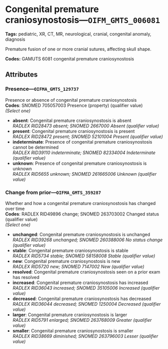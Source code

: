 # Congenital premature craniosynostosis—`OIFM_GMTS_006081`

**Tags:** pediatric, XR, CT, MR, neurological, cranial, congenital anomaly, diagnosis

Premature fusion of one or more cranial sutures, affecting skull shape.

**Codes:** GAMUTS 6081 congenital premature craniosynostosis

## Attributes

### Presence—`OIFMA_GMTS_129737`

Presence or absence of congenital premature craniosynostosis  
**Codes**: SNOMED 705057003 Presence (property) (qualifier value)  
*(Select one)*

- **absent**: Congenital premature craniosynostosis is absent  
_RADLEX RID28473 absent; SNOMED 2667000 Absent (qualifier value)_
- **present**: Congenital premature craniosynostosis is present  
_RADLEX RID28472 present; SNOMED 52101004 Present (qualifier value)_
- **indeterminate**: Presence of congenital premature craniosynostosis cannot be determined  
_RADLEX RID39110 indeterminate; SNOMED 82334004 Indeterminate (qualifier value)_
- **unknown**: Presence of congenital premature craniosynostosis is unknown  
_RADLEX RID5655 unknown; SNOMED 261665006 Unknown (qualifier value)_

### Change from prior—`OIFMA_GMTS_359287`

Whether and how a congenital premature craniosynostosis has changed over time  
**Codes**: RADLEX RID49896 change; SNOMED 263703002 Changed status (qualifier value)  
*(Select one)*

- **unchanged**: Congenital premature craniosynostosis is unchanged  
_RADLEX RID39268 unchanged; SNOMED 260388006 No status change (qualifier value)_
- **stable**: Congenital premature craniosynostosis is stable  
_RADLEX RID5734 stable; SNOMED 58158008 Stable (qualifier value)_
- **new**: Congenital premature craniosynostosis is new  
_RADLEX RID5720 new; SNOMED 7147002 New (qualifier value)_
- **resolved**: Congenital premature craniosynostosis seen on a prior exam has resolved  
- **increased**: Congenital premature craniosynostosis has increased  
_RADLEX RID36043 increased; SNOMED 35105006 Increased (qualifier value)_
- **decreased**: Congenital premature craniosynostosis has decreased  
_RADLEX RID36044 decreased; SNOMED 1250004 Decreased (qualifier value)_
- **larger**: Congenital premature craniosynostosis is larger  
_RADLEX RID5791 enlarged; SNOMED 263768009 Greater (qualifier value)_
- **smaller**: Congenital premature craniosynostosis is smaller  
_RADLEX RID38669 diminished; SNOMED 263796003 Lesser (qualifier value)_